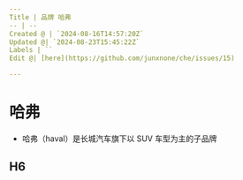 ```yaml
---
Title | 品牌 哈弗
-- | --
Created @ | `2024-08-16T14:57:20Z`
Updated @| `2024-08-23T15:45:22Z`
Labels | ``
Edit @| [here](https://github.com/junxnone/che/issues/15)

---
```

# 哈弗
- 哈弗（haval）是长城汽车旗下以 SUV 车型为主的子品牌

## H6
